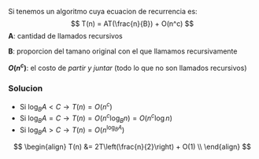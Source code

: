 Si tenemos un algoritmo cuya ecuacion de recurrencia es:
$$
T(n) = AT(\frac{n}{B}) + O(n^c)
$$
**A**: cantidad de llamados recursivos

**B**: proporcion del tamano original con el que llamamos recursivamente

**$O(n^c)$**: el costo de *partir y juntar* (todo lo que no son llamados recursivos)

### Solucion

* $\text{ Si } \log_{B}{A} < C \rightarrow T(n) = O(n^{c})$
* $\text{ Si } \log_{B}{A} = C \rightarrow T(n) = O(n^{c}\log_{B}{n}) = O(n^{c}\log{n})$
* $\text{ Si } \log_{B}{A} > C \rightarrow T(n) = O(n^{\log_{B}{A}})$


$$
\begin{align}
T(n) &= 2T\left(\frac{n}{2}\right) + O(1)  \\
\end{align}
$$
